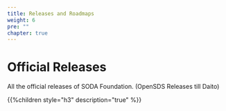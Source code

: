 ```yaml
---
title: Releases and Roadmaps
weight: 6
pre: ""
chapter: true
---
```



# Official Releases

All the official releases of SODA Foundation. (OpenSDS Releases till Daito)

{{%children style="h3" description="true" %}}  
